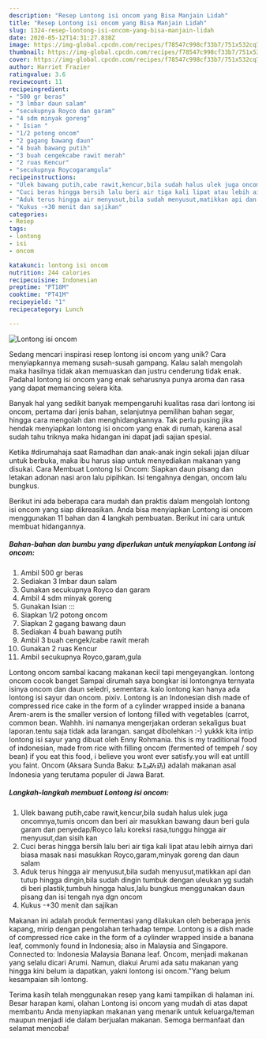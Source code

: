 ```yaml
---
description: "Resep Lontong isi oncom yang Bisa Manjain Lidah"
title: "Resep Lontong isi oncom yang Bisa Manjain Lidah"
slug: 1324-resep-lontong-isi-oncom-yang-bisa-manjain-lidah
date: 2020-05-12T14:31:27.838Z
image: https://img-global.cpcdn.com/recipes/f78547c998cf33b7/751x532cq70/lontong-isi-oncom-foto-resep-utama.jpg
thumbnail: https://img-global.cpcdn.com/recipes/f78547c998cf33b7/751x532cq70/lontong-isi-oncom-foto-resep-utama.jpg
cover: https://img-global.cpcdn.com/recipes/f78547c998cf33b7/751x532cq70/lontong-isi-oncom-foto-resep-utama.jpg
author: Harriet Frazier
ratingvalue: 3.6
reviewcount: 11
recipeingredient:
- "500 gr beras"
- "3 lmbar daun salam"
- "secukupnya Royco dan garam"
- "4 sdm minyak goreng"
- " Isian "
- "1/2 potong oncom"
- "2 gagang bawang daun"
- "4 buah bawang putih"
- "3 buah cengekcabe rawit merah"
- "2 ruas Kencur"
- "secukupnya Roycogaramgula"
recipeinstructions:
- "Ulek bawang putih,cabe rawit,kencur,bila sudah halus ulek juga oncomnya,tumis oncom dan beri air masukkan bawang daun beri gula garam dan penyedap/Royco lalu koreksi rasa,tunggu hingga air menyusut,dan sisih kan"
- "Cuci beras hingga bersih lalu beri air tiga kali lipat atau lebih airnya dari biasa masak nasi masukkan Royco,garam,minyak goreng dan daun salam"
- "Aduk terus hingga air menyusut,bila sudah menyusut,matikkan api dan tutup hingga dingin,bila sudah dingin tumbuk dengan uleukan yg sudah di beri plastik,tumbuh hingga halus,lalu bungkus menggunakan daun pisang dan isi tengah nya dgn oncom"
- "Kukus -+30 menit dan sajikan"
categories:
- Resep
tags:
- lontong
- isi
- oncom

katakunci: lontong isi oncom 
nutrition: 244 calories
recipecuisine: Indonesian
preptime: "PT18M"
cooktime: "PT41M"
recipeyield: "1"
recipecategory: Lunch

---
```



![Lontong isi oncom](https://img-global.cpcdn.com/recipes/f78547c998cf33b7/751x532cq70/lontong-isi-oncom-foto-resep-utama.jpg)

Sedang mencari inspirasi resep lontong isi oncom yang unik? Cara menyiapkannya memang susah-susah gampang. Kalau salah mengolah maka hasilnya tidak akan memuaskan dan justru cenderung tidak enak. Padahal lontong isi oncom yang enak seharusnya punya aroma dan rasa yang dapat memancing selera kita.

Banyak hal yang sedikit banyak mempengaruhi kualitas rasa dari lontong isi oncom, pertama dari jenis bahan, selanjutnya pemilihan bahan segar, hingga cara mengolah dan menghidangkannya. Tak perlu pusing jika hendak menyiapkan lontong isi oncom yang enak di rumah, karena asal sudah tahu triknya maka hidangan ini dapat jadi sajian spesial.

Ketika #dirumahaja saat Ramadhan dan anak-anak ingin sekali jajan diluar untuk berbuka, maka ibu harus siap untuk menyediakan makanan yang disukai. Cara Membuat Lontong Isi Oncom: Siapkan daun pisang dan letakan adonan nasi aron lalu pipihkan. Isi tengahnya dengan, oncom lalu bungkus.


Berikut ini ada beberapa cara mudah dan praktis dalam mengolah lontong isi oncom yang siap dikreasikan. Anda bisa menyiapkan Lontong isi oncom menggunakan 11 bahan dan 4 langkah pembuatan. Berikut ini cara untuk membuat hidangannya.

<!--inarticleads1-->

##### Bahan-bahan dan bumbu yang diperlukan untuk menyiapkan Lontong isi oncom:

1. Ambil 500 gr beras
1. Sediakan 3 lmbar daun salam
1. Gunakan secukupnya Royco dan garam
1. Ambil 4 sdm minyak goreng
1. Gunakan  Isian :::
1. Siapkan 1/2 potong oncom
1. Siapkan 2 gagang bawang daun
1. Sediakan 4 buah bawang putih
1. Ambil 3 buah cengek/cabe rawit merah
1. Gunakan 2 ruas Kencur
1. Ambil secukupnya Royco,garam,gula


Lontong oncom sambal kacang makanan kecil tapi mengeyangkan. lontong oncom cocok banget Sampai dirumah saya bongkar isi lontongnya ternyata isinya oncom dan daun seledri, sementara. kalo lontong kan hanya ada lontong isi sayur dan oncom. pixiv. Lontong is an Indonesian dish made of compressed rice cake in the form of a cylinder wrapped inside a banana Arem-arem is the smaller version of lontong filled with vegetables (carrot, common bean. Wahhh. ini namanya mengerjakan orderan sekaligus buat laporan.tentu saja tidak ada larangan. sangat dibolehkan :-) yukkk kita intip lontong isi sayur yang dibuat oleh Enny Rohmania. this is my traditional food of indonesian, made from rice with filling oncom (fermented of tempeh / soy bean) if you eat this food, i believe you wont ever satisfy.you will eat untill you faint. Oncom (Aksara Sunda Baku: ᮇᮔ᮪ᮎᮧᮙ᮪) adalah makanan asal Indonesia yang terutama populer di Jawa Barat. 

<!--inarticleads2-->

##### Langkah-langkah membuat Lontong isi oncom:

1. Ulek bawang putih,cabe rawit,kencur,bila sudah halus ulek juga oncomnya,tumis oncom dan beri air masukkan bawang daun beri gula garam dan penyedap/Royco lalu koreksi rasa,tunggu hingga air menyusut,dan sisih kan
1. Cuci beras hingga bersih lalu beri air tiga kali lipat atau lebih airnya dari biasa masak nasi masukkan Royco,garam,minyak goreng dan daun salam
1. Aduk terus hingga air menyusut,bila sudah menyusut,matikkan api dan tutup hingga dingin,bila sudah dingin tumbuk dengan uleukan yg sudah di beri plastik,tumbuh hingga halus,lalu bungkus menggunakan daun pisang dan isi tengah nya dgn oncom
1. Kukus -+30 menit dan sajikan


Makanan ini adalah produk fermentasi yang dilakukan oleh beberapa jenis kapang, mirip dengan pengolahan terhadap tempe. Lontong is a dish made of compressed rice cake in the form of a cylinder wrapped inside a banana leaf, commonly found in Indonesia; also in Malaysia and Singapore. Connected to: Indonesia Malaysia Banana leaf. Oncom, menjadi makanan yang selalu dicari Arumi. Namun, diakui Arumi ada satu makanan yang hingga kini belum ia dapatkan, yakni lontong isi oncom.&#34;Yang belum kesampaian sih lontong. 

Terima kasih telah menggunakan resep yang kami tampilkan di halaman ini. Besar harapan kami, olahan Lontong isi oncom yang mudah di atas dapat membantu Anda menyiapkan makanan yang menarik untuk keluarga/teman maupun menjadi ide dalam berjualan makanan. Semoga bermanfaat dan selamat mencoba!

